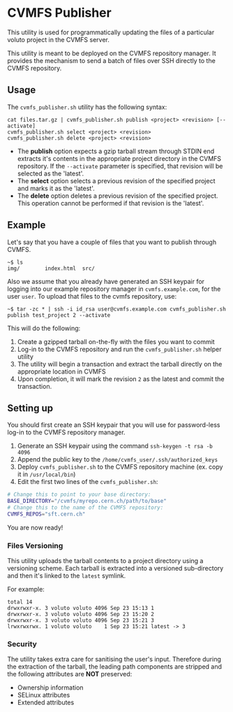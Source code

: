 # CVMFS Publisher

This utility is used for programmatically updating the files of a particular voluto project in the CVMFS server.

This utility is meant to be deployed on the CVMFS repository manager. It provides the mechanism to send a batch of files over SSH directly to the CVMFS repository.

## Usage

The `cvmfs_publisher.sh` utility has the following syntax:

```
cat files.tar.gz | cvmfs_publisher.sh publish <project> <revision> [--activate]
cvmfs_publisher.sh select <project> <revision>
cvmfs_publisher.sh delete <project> <revision>
```

* The __publish__ option expects a gzip tarball stream through STDIN end extracts it's contents in the appropriate project directory in the CVMFS repository. If the `--activate` parameter is specified, that revision will be selected as the 'latest'.
* The __select__ option selects a previous revision of the specified project and marks it as the 'latest'.
* The __delete__ option deletes a previous revision of the specified project. This operation cannot be performed if that revision is the 'latest'.

## Example

Let's say that you have a couple of files that you want to publish through CVMFS.

```shell
~$ ls 
img/        index.html  src/
```

Also we assume that you already have generated an SSH keypair for logging into our example repository manager in `cvmfs.example.com`, for the user `user`. To upload that files to the cvmfs repository, use:

```shell
~$ tar -zc * | ssh -i id_rsa user@cvmfs.example.com cvmfs_publisher.sh publish test_project 2 --activate
```

This will do the following:

1. Create a gzipped tarball on-the-fly with the files you want to commit
2. Log-in to the CVMFS repository and run the `cvmfs_publisher.sh` helper utility
3. The utility will begin a transaction and extract the tarball directly on the appropriate location in CVMFS
4. Upon completion, it will mark the revision `2` as the latest and commit the transaction.

## Setting up 

You should first create an SSH keypair that you will use for password-less log-in to the CVMFS repository manager.

1. Generate an SSH keypair using the command `ssh-keygen -t rsa -b 4096`
2. Append the public key to the `/home/cvmfs_user/.ssh/authorized_keys`
3. Deploy `cvmfs_publisher.sh` to the CVMFS repository machine (ex. copy it in `/usr/local/bin`)
4. Edit the first two lines of the `cvmfs_publisher.sh`:

```bash
# Change this to point to your base directory:
BASE_DIRECTORY="/cvmfs/myrepo.cern.ch/path/to/base"
# Change this to the name of the CVMFS repository:
CVMFS_REPOS="sft.cern.ch"
```

You are now ready!
 
### Files Versioning

This utility uploads the tarball contents to a project directory using a versioning scheme. Each tarball is extracted into a versioned sub-directory and then it's linked to the `latest` symlink.

For example:

```
total 14
drwxrwxr-x. 3 voluto voluto 4096 Sep 23 15:13 1
drwxrwxr-x. 3 voluto voluto 4096 Sep 23 15:20 2
drwxrwxr-x. 3 voluto voluto 4096 Sep 23 15:21 3
lrwxrwxrwx. 1 voluto voluto    1 Sep 23 15:21 latest -> 3
```

### Security

The utility takes extra care for sanitising the user's input. Therefore during the extraction of the tarball, the leading path components are stripped and the following attributes are **NOT** preserved:

* Ownership information
* SELinux attributes
* Extended attributes

